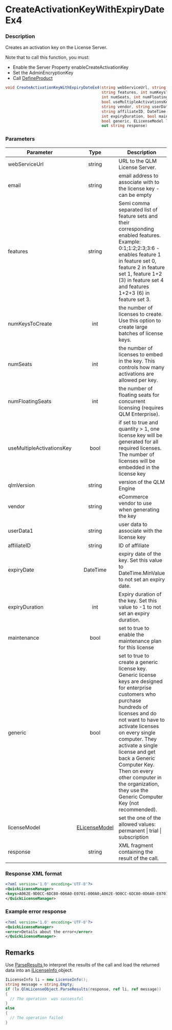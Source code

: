 # CreateActivationKeyWithExpiryDateEx4

### Description

Creates an activation key on the License Server.

Note that to call this function, you must:

* Enable the Server Property enableCreateActivationKey
* Set the AdminEncryptionKey
* Call [DefineProduct](../client-side-methods/defineproduct.md)

```csharp
void CreateActivationKeyWithExpiryDateEx4(string webServiceUrl, string email, 
                                          string features, int numKeysToCreate, 
                                          int numSeats, int numFloatingSeats, 
                                          bool useMultipleActivationsKey, string qlmVersion, 
                                          string vendor, string userData1, 
                                          string affiliateID, DateTime expiryDate, 
                                          int expiryDuration, bool maintenance, 
                                          bool generic, ELicenseModel licenseModel, 
                                          out string response)
```

### Parameters

| Parameter                 |                    Type                    | Description                                                                                                                                                                                                                                                                                                                                                                                 |
| ------------------------- | :----------------------------------------: | ------------------------------------------------------------------------------------------------------------------------------------------------------------------------------------------------------------------------------------------------------------------------------------------------------------------------------------------------------------------------------------------- |
| webServiceUrl             |                   string                   | URL to the QLM License Server.                                                                                                                                                                                                                                                                                                                                                              |
| email                     |                   string                   | email address to associate with to the license key - can be empty                                                                                                                                                                                                                                                                                                                           |
| features                  |                   string                   | Semi comma separated list of feature sets and their corresponding enabled features. Example: 0:1;1:2;2:3;3:6 - enables feature 1 in feature set 0, feature 2 in feature set 1, feature 1+2 (3) in feature set 4 and features 1+2+3 (6) in feature set 3.                                                                                                                                    |
| numKeysToCreate           |                     int                    | the number of licenses to create. Use this option to create large batches of license keys.                                                                                                                                                                                                                                                                                                  |
| numSeats                  |                     int                    | the number of licenses to embed in the key. This controls how many activations are allowed per key.                                                                                                                                                                                                                                                                                         |
| numFloatingSeats          |                     int                    | the number of floating seats for concurrent licensing (requires QLM Enterprise).                                                                                                                                                                                                                                                                                                            |
| useMultipleActivationsKey |                    bool                    | if set to true and quantity > 1, one license key will be generated for all required licenses. The number of licenses will be embedded in the license key                                                                                                                                                                                                                                    |
| qlmVersion                |                   string                   | version of the QLM Engine                                                                                                                                                                                                                                                                                                                                                                   |
| vendor                    |                   string                   | eCommerce vendor to use when generating the key                                                                                                                                                                                                                                                                                                                                             |
| userData1                 |                   string                   | user data to associate with the license key                                                                                                                                                                                                                                                                                                                                                 |
| affiliateID               |                   string                   | ID of affiliate                                                                                                                                                                                                                                                                                                                                                                             |
| expiryDate                |                  DateTime                  | expiry date of the key. Set this value to DateTime.MinValue to not set an expiry date.                                                                                                                                                                                                                                                                                                      |
| expiryDuration            |                     int                    | Expiry duration of the key. Set this value to -1 to not set an expiry duration.                                                                                                                                                                                                                                                                                                             |
| maintenance               |                    bool                    | set to true to enable the maintenance plan for this license                                                                                                                                                                                                                                                                                                                                 |
| generic                   |                    bool                    | set to true to create a generic license key. Generic license keys are designed for enterprise customers who purchase hundreds of licenses and do not want to have to activate licenses on every single computer. They activate a single license and get back a Generic Computer Key. Then on every other computer in the organization, they use the Generic Computer Key (not recommended). |
| licenseModel              | [ELicenseModel](../enums/elicensemodel.md) | set the one of the allowed values: permanent \| trial \| subscription                                                                                                                                                                                                                                                                                                                       |
| response                  |                   string                   | XML fragment containing the result of the call.                                                                                                                                                                                                                                                                                                                                             |

### Response XML format

```xml
<?xml version='1.0' encoding='UTF-8'?>
<QuickLicenseManager>
<keys>A062E-9D0CC-6DC80-0D6A0-E0701-000A0;A062E-9D0CC-6DC80-0D6A0-E0701-000A0</keys>
</QuickLicenseManager>
```

### Example error response

```xml
<?xml version='1.0' encoding='UTF-8'?>
<QuickLicenseManager>
<error>Details about the error</error>
</QuickLicenseManager>
```

## Remarks

Use [ParseResults ](../../iqlmcustomerinfo/methods/parseresults.md)to interpret the results of the call and load the returned data into an [ILicenseInfo ](../../ilicenseinfo/)object.

```csharp
ILicenseInfo li = new LicenseInfo();
string message = string.Empty;
if (lv.QlmLicenseObject.ParseResults(response, ref li, ref message))
{
  // The operation  was successful	
}
else
{
  // The operation failed
}
```
